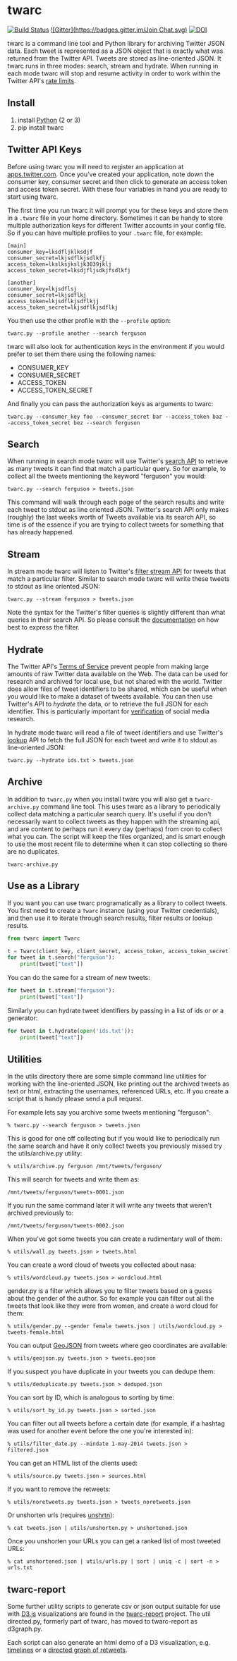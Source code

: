 twarc
=====

[![Build Status](https://secure.travis-ci.org/edsu/twarc.png)](http://travis-ci.org/edsu/twarc) 
[![Gitter](https://badges.gitter.im/Join Chat.svg)](https://gitter.im/edsu/twarc?utm_source=badge&utm_medium=badge&utm_campaign=pr-badge&utm_content=badge)
[![DOI](https://zenodo.org/badge/12737/edsu/twarc.svg)](http://dx.doi.org/10.5281/zenodo.17385)

twarc is a command line tool and Python library for archiving Twitter JSON
data. Each tweet is represented as a JSON object that is exactly what was 
returned from the Twitter API. Tweets are stored as line-oriented JSON. It 
twarc runs in three modes: search, stream and hydrate. When running in each 
mode twarc will stop and resume activity in order to work within the Twitter 
API's [rate limits](https://dev.twitter.com/rest/public/rate-limiting).

## Install

1. install [Python](http://python.org/download) (2 or 3)
1. pip install twarc

## Twitter API Keys

Before using twarc you will need to register an application at
[apps.twitter.com](http://apps.twitter.com). Once you've created your
application, note down the consumer key, consumer secret and then click to
generate an access token and access token secret. With these four variables
in hand you are ready to start using twarc. 

The first time you run twarc it will prompt you for these keys and store them 
in a `.twarc` file in your home directory. Sometimes it can be handy to store
multiple authorization keys for different Twitter accounts in your config
file.  So if you can have multiple profiles to your `.twarc` file, for 
example:

    [main]
    consumer_key=lksdfljklksdjf
    consumer_secret=lkjsdflkjsdlkfj
    access_token=lkslksjksljk3039jklj
    access_token_secret=lksdjfljsdkjfsdlkfj 

    [another]
    consumer_key=lkjsdflsj
    consumer_secret=lkjsdflkj
    access_token=lkjsdflkjsdflkjj
    access_token_secret=lkjsdflkjsdflkj

You then use the other profile with the `--profile` option:

    twarc.py --profile another --search ferguson

twarc will also look for authentication keys in the environment if you 
would prefer to set them there using the following names:

* CONSUMER\_KEY
* CONSUMER\_SECRET
* ACCESS\_TOKEN
* ACCESS\_TOKEN\_SECRET

And finally you can pass the authorization keys as arguments to twarc:

    twarc.py --consumer_key foo --consumer_secret bar --access_token baz --access_token_secret bez --search ferguson

## Search

When running in search mode twarc will use Twitter's [search
API](https://dev.twitter.com/rest/reference/get/search/tweets) to retrieve as
many tweets it can find that match a particular query. So for example, to collect all the tweets mentioning the keyword "ferguson" you would:

    twarc.py --search ferguson > tweets.json

This command will walk through each page of the search results and write
each tweet to stdout as line oriented JSON. Twitter's search API only makes
(roughly) the last weeks worth of Tweets available via its search API, so
time is of the essence if you are trying to collect tweets for something
that has already happened.

## Stream

In stream mode twarc will listen to Twitter's [filter stream API](https://dev.twitter.com/streaming/reference/post/statuses/filter) for
tweets that match a particular filter. Similar to search mode twarc will write
these tweets to stdout as line oriented JSON:

    twarc.py --stream ferguson > tweets.json

Note the syntax for the Twitter's filter queries is slightly different than what queries in their search API. So please consult the [documentation](https://dev.twitter.com/streaming/overview/request-parameters#track) on how best to express the filter.

## Hydrate

The Twitter API's [Terms of Service](https://dev.twitter.com/overview/terms/policy#6._Be_a_Good_Partner_to_Twitter)
prevent people from making large amounts of raw Twitter data available on the
Web. The data can be used for research and archived for local use, but not
shared with the world. Twitter does allow files of tweet identifiers to be
shared, which can be useful when you would like to make a dataset of tweets
available. You can then use Twitter's API to *hydrate* the data, or to retrieve
the full JSON for each identifier. This is particularly important for
[verification](https://en.wikipedia.org/wiki/Reproducibility) of social media
research.

In hydrate mode twarc will read a file of tweet identifiers and use Twitter's
[lookup](https://dev.twitter.com/rest/reference/get/statuses/lookup) API to
fetch the full JSON for each tweet and write it to stdout as line-oriented JSON:

    twarc.py --hydrate ids.txt > tweets.json

## Archive

In addition to `twarc.py` when you install twarc you will also get a
`twarc-archive.py` command line tool. This uses twarc as a library to
periodically collect data matching a particular search query. It's useful if you
don't necessarily want to collect tweets as they happen with the streaming
api, and are content to perhaps run it every day (perhaps) from cron to collect
what you can. The script will keep the files organized, and is smart enough to
use the most recent file to determine when it can stop collecting so there are
no duplicates.

    twarc-archive.py 

## Use as a Library

If you want you can use twarc programatically as a library to collect
tweets. You first need to create a `Twarc` instance (using your Twitter
credentials), and then use it to iterate through search results, filter
results or lookup results.

```python
from twarc import Twarc

t = Twarc(client_key, client_secret, access_token, access_token_secret)
for tweet in t.search("ferguson"):
    print(tweet["text"])
```

You can do the same for a stream of new tweets:

```python
for tweet in t.stream("ferguson"):
    print(tweet["text"])
```

Similarly you can hydrate tweet identifiers by passing in a list of ids or
or a generator:

```python
for tweet in t.hydrate(open('ids.txt')):
    print(tweet["text"])
```

## Utilities

In the utils directory there are some simple command line utilities for
working with the line-oriented JSON, like printing out the archived tweets as
text or html, extracting the usernames, referenced URLs, etc.  If you
create a script that is handy please send a pull request.

For example lets say you archive some tweets mentioning "ferguson":

    % twarc.py --search ferguson > tweets.json

This is good for one off collecting but if you would like to periodically
run the same search and have it only collect tweets you previously missed try
the utils/archive.py utility:

    % utils/archive.py ferguson /mnt/tweets/ferguson/

This will search for tweets and write them as:

    /mnt/tweets/ferguson/tweets-0001.json

If you run the same command later it will write any tweets that weren't
archived previously to:

    /mnt/tweets/ferguson/tweets-0002.json

When you've got some tweets you can create a rudimentary wall of them:

    % utils/wall.py tweets.json > tweets.html

You can create a word cloud of tweets you collected about nasa:

    % utils/wordcloud.py tweets.json > wordcloud.html

gender.py is a filter which allows you to filter tweets based on a guess about
the gender of the author. So for example you can filter out all the tweets that
look like they were from women, and create a word cloud for them:

    % utils/gender.py --gender female tweets.json | utils/wordcloud.py > tweets-female.html

You can output [GeoJSON](http://geojson.org/) from tweets where geo coordinates are available:

    % utils/geojson.py tweets.json > tweets.geojson

If you suspect you have duplicate in your tweets you can dedupe them:

    % utils/deduplicate.py tweets.json > deduped.json

You can sort by ID, which is analogous to sorting by time:

    % utils/sort_by_id.py tweets.json > sorted.json

You can filter out all tweets before a certain date (for example, if a hashtag was used for another event before the one you're interested in):

    % utils/filter_date.py --mindate 1-may-2014 tweets.json > filtered.json

You can get an HTML list of the clients used:

    % utils/source.py tweets.json > sources.html

If you want to remove the retweets:

    % utils/noretweets.py tweets.json > tweets_noretweets.json

Or unshorten urls (requires [unshrtn](https://github.com/edsu/unshrtn)):

    % cat tweets.json | utils/unshorten.py > unshortened.json

Once you unshorten your URLs you can get a ranked list of most tweeted URLs:

    % cat unshortened.json | utils/urls.py | sort | uniq -c | sort -n > urls.txt

## twarc-report

Some further utility scripts to generate csv or json output suitable for
use with [D3.js](http://d3js.org/) visualizations are found in the
[twarc-report](https://github.com/pbinkley/twarc-report) project. The
util directed.py, formerly part of twarc, has moved to twarc-report as
d3graph.py.

Each script can also generate an html demo of a D3 visualization, e.g.
[timelines](https://wallandbinkley.com/twarc/bill10/) or a
[directed graph of retweets](https://wallandbinkley.com/twarc/bill10/directed-retweets.html).
